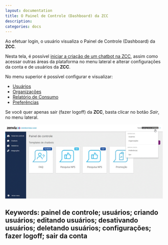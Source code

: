 ```yaml
---
layout: documentation
title: O Painel de Controle (Dashboard) da ZCC
description: 
categories: docs
---
```


Ao efetuar login, o usuário visualiza o Painel de Controle (Dashboard) da **ZCC**.

Nesta tela, é possível [iniciar a criação de um chatbot na ZCC](http://www.chatbots.com), assim como acessar outras áreas da plataforma no menu lateral e alterar configurações da conta e de usuários da **ZCC**.

No menu superior é possível configurar e visualizar:

+ [Usuários](https://www.usuarios.com)
+ [Organizações](http://organizacoes.com)
+ [Relatório de Consumo](http://consumo.com)
+ [Preferências](http://preferencias.com)

Se você quer apenas sair (fazer logoff) da **ZCC**, basta clicar no botão _Sair_, no menu lateral.

![Wizard - Passo 1](https://github.com/FlavioBarboni/zenvia.github.io/blob/master/Sair_da_conta.gif)



## Keywords: painel de controle; usuários; criando usuários; editando usuários; desativando usuários; deletando usuários; configurações; fazer logoff; sair da conta
